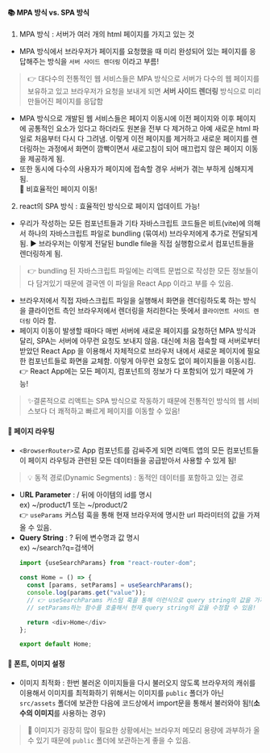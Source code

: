 #### 📚 MPA 방식 vs. SPA 방식  
1. MPA 방식 : 서버가 여러 개의 html 페이지를 가지고 있는 것
- MPA 방식에서 브라우저가 페이지를 요청했을 때 미리 완성되어 있는 페이지를 응답해주는 방식을 `서버 사이드 렌더링` 이라고 부름!  
> 👉 대다수의 전통적인 웹 서비스들은 MPA 방식으로 서버가 다수의 웹 페이지를 보유하고 있고 브라우저가 요청을 보내게 되면 **서버 사이드 렌더링** 방식으로 미리 만들어진 페이지를 응답함  
- MPA 방식으로 개발된 웹 서비스들은 페이지 이동시에 이전 페이지와 이후 페이지에 공통적인 요소가 있다고 하더라도 원본을 전부 다 제거하고 아예 새로운 html 파일로 처음부터 다시 다 그려냄. 이렇게 이전 페이지를 제거하고 새로운 페이지를 렌더링하는 과정에서 화면이 깜빡이면서 새로고침이 되어 매끄럽지 않은 페이지 이동을 제공하게 됨.  
- 또한 동시에 다수의 사용자가 페이지에 접속할 경우 서버가 겪는 부하게 심해지게 됨.  
🚨 비효율적인 페이지 이동!  

2. react의 SPA 방식 : 효율적인 방식으로 페이지 업데이트 가능!  
- 우리가 작성하는 모든 컴포넌트들과 기타 자바스크립트 코드들은 비트(vite)에 의해서 하나의 자바스크립트 파일로 bundling (묶여서) 브라우저에게 추가로 전달되게 됨. ▶ 브라우저는 이렇게 전달된 bundle file을 직접 실행함으로서 컴포넌트들을 렌더링하게 됨.  
> 👉 bundling 된 자바스크립트 파일에는 리액트 문법으로 작성한 모든 정보들이 다 담겨있기 때문에 결국엔 이 파일을 React App 이라고 부를 수 있음.  
- 브라우저에서 직접 자바스크립트 파일을 실행해서 화면을 렌더링하도록 하는 방식을 클라이언트 측인 브라우저에서 렌더링을 처리한다는 뜻에서 `클라이언트 사이드 렌더링` 이라 함.  
- 페이지 이동이 발생할 때마다 매번 서버에 새로운 페이지를 요청하던 MPA 방식과 달리, SPA는 서버에 아무런 요청도 보내지 않음. 대신에 처음 접속할 때 서버로부터 받았던 React App 을 이용해서 자체적으로 브라우저 내에서 새로운 페이지에 필요한 컴포넌트들로 화면을 교체함. 이렇게 아무런 요청도 없이 페이지들을 이동시킴.
👉 React App에는 모든 페이지, 컴포넌트의 정보가 다 포함되어 있기 때문에 가능!  

> ✨결론적으로 리액트는 SPA 방식으로 작동하기 때문에 전통적인 방식의 웹 서비스보다 더 쾌적하고 빠르게 페이지를 이동할 수 있음!  

#### 📙 페이지 라우팅  
- `<BrowserRouter>`로 App 컴포넌트를 감싸주게 되면 리액트 앱의 모든 컴포넌트들이 페이지 라우팅과 관련된 모든 데이터들을 공급받아서 사용할 수 있게 됨!  
> 💡 동적 경로(Dynamic Segments) : 동적인 데이터를 포함하고 있는 경로  
  - U**RL Parameter** : / 뒤에 아이템의 id를 명시  
  ex) ~/product/1 또는 ~/product/2  
  👉 `useParams` 커스텀 훅을 통해 현재 브라우저에 명시한 url 파라미터의 값을 가져올 수 있음.  
  - **Query String** : ? 뒤에 변수명과 값 명시  
  ex) ~/search?q=검색어  
    ```javascript
    import {useSearchParams} from "react-router-dom";

    const Home = () => {
      const [params, setParams] = useSearchParams();
      console.log(params.get("value"));
      // 👉 useSearchParams 커스텀 훅을 통해 이런식으로 query string의 값을 가져올 수 있음.
      // setParams하는 함수를 호출해서 현재 query string의 값을 수정할 수 있음!

      return <div>Home</div>
    };

    export default Home;
    ```  

#### 📒 폰트, 이미지 설정
- 이미지 최적화 : 한번 불러온 이미지들을 다시 불러오지 않도록 브라우저의 캐쉬를 이용해서 이미지를 최적화하기 위해서는 이미지를 `public` 폴더가 아닌 `src/assets` 폴더에 보관한 다음에 코드상에서 import문을 통해서 불러와야 됨!(**소수의 이미지**를 사용하는 경우)  
> 🚨 이미지가 굉장히 많이 필요한 상황에서는 브라우저 메모리 용량에 과부하가 올 수 있기 때문에 `public` 폴더에 보관하는게 좋을 수 있음.
